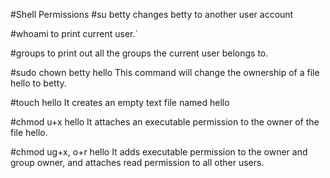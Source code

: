 #Shell Permissions
#su betty 
changes betty to another user account

#whoami
to print current user.`

#groups
to print out all the groups the current user belongs to.

#sudo chown betty hello
This command will change the ownership of a file hello to betty.

#touch hello
It creates an empty text file named hello

#chmod u+x hello
It attaches an executable permission to the owner of the file hello.

#chmod ug+x, o+r hello
It adds executable permission to the owner and group owner, and attaches read permission to all other users.
